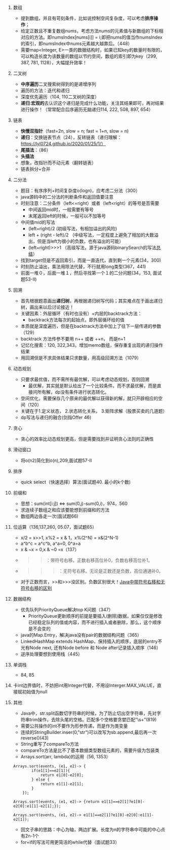 1. 数组
    + 提到数组，并且有苛刻条件，比如说控制空间复杂度，可以考虑**排序操作**；
    + 给定正数且不重复数组nums，考虑方法nums的元素值与新数组的下标相对应的方法。即numsIndex[nums[i]] = i;即把nums的值当作numsIndex的索引，即numsIndex中nums元素越大越靠后。（448）
    + 需要map<Integer, E>一类的数据结构时，如果已知key的数量时有限的，可以构造长度为该数量的数组以节约空间，数组的索引即为key（299, 387, 781, 1128），大幅提升效率！

1. 二叉树
    + **中序遍历**二叉搜索树得到的是递增序列
    + 遍历的方法：迭代和递归
    + 深度优先遍历（104, 110二叉树的深度）
    + **递归**:**宏观的**去认识这个递归是完成什么功能，关注其结果即可，再对结果进行操作！（常常配合后序遍历无脑递归114, 222, 508, 897, 654）

1. 链表
    + **快慢双指针**（fast=2n, slow = n; fast = 1+n, slow = n)
    + **递归**：交换链表节点（24），反转链表（递归理解：https://lyl0724.github.io/2020/01/25/1/）
    + **尾插法**：（86）
    + **头插法**
    + 想象，改指针而不动元素（翻转链表）
    + 链表拆分+合并

1. 二分法
    + 题目：有序序列+时间复杂度o(logn)，应考虑二分法（300）
    + java源码中的二分法的判断条件和返回值要注意
    + 时刻注意：二分条件（left<=right）或者（left<right）的等号是否需要
        + 中间返回mid时，一般需要有等号
        + 末尾返回left的时候，一般可以不加等号
    + 中间值mid的写法
        + (left+right)/2 (初级写法，有相加溢出的风险)
        + left + (right - left)/2 （中级写法，一定程度上避免了相加的大数溢出，但是当left为很小的负数，也有溢出的可能）
        + (left+right)>>>1 （高级写法，源于java源码binarySearch的写法[总结](https://leetcode-cn.com/problems/guess-number-higher-or-lower/solution/shi-fen-hao-yong-de-er-fen-cha-zhao-fa-mo-ban-pyth/)）
    + 找到target但是不返回索引，而是一直迭代，直到剩一个元素(34，300)
    + 时刻防止溢出，乘法用除法代替，不行就用long类型(367，441)
    + 前面一堆０，后面一堆１，然后寻找第一个１的二分问题(34，153, 面试题53-II)

1. 回溯
    + 首先根据题意画出**递归树**，再根据递归树写代码；其实难点在于画出递归树，画出来以后讨论接近！
    + 关键因素：外层循环（有时也没有）+内层的backtrack方法：
        + backtrack方法每次的起始点，即外层循环给的值
    + 本质就是深度遍历，但是在backtrack方法中加上了往下一层传递的参数（129）
    + backtrack 方法传参不要用 n++ 或者 ++n， 而是n+1
    + 记忆化搜索：120, 322,343。增加memo数组，保存重复出现的递归操作结果
    + 用回溯但是不求具体结果只求数量，用高级回溯方法（1079）

1. 动态规划
    + 只要求最优值，而不需所有最优解，可以考虑动态规划，否则回溯
        + 最优解，其实就是默认给出了一个比较条件。而不求最优解，而是直接问所有解，dp没有条件进行状态转化。
    + 空间优化，需要保存几个原来的最优解以获得新的解，就只开辟相应的空间（120）
    + 关键在于1.定义状态， 2.状态转化关系， 3.矩阵求解（股票买卖的几道题）
    + dp写法与递归的融合(剑指Offer 46)

1. 贪心
    + 贪心的效率比动态规划更高，但是需要找到并证明贪心法则的正确性

1. 滑动窗口
    + 将o(n2)简化到o(n),209,面试题57-II

1. 排序
    + quick select（快速选择）算法(面试题40. 最小的k个数)

1. 前缀和
    + 思想：sum(int[i:j]) <=> sum(0,j)-sum(0,i)，974，560
    + 求连续子数组之和应该要能想到前缀和的方法
    + 数组两边各走一次(面试题66)

1. 位运算（136,137,260, 05.07，面试题65）
    + x/2 = x>>1, x%2 = x & 1，x%(2^N) = x&(2^N-1)
    + a^b^c = a^c^b, a^a=0, 0^a=a
    + x & ~x = 0,x & ~0 =x（137）
    + >>：带符号右移。正数右移高位补0，负数右移高位补1。
    + >>>：无符号右移。无论是正数还是负数，高位通通补0。
    + 对于正数而言，>>和>>>没区别。负数区别很大！[Java中带符号右移和无符号右移的区别](https://blog.csdn.net/zerolaw/article/details/81081823)

1. 数据结构
    + 优先队列PriorityQueue解决top K问题（347）
        + PriorityQueue更新顺序的前提是要插入(删除)数据，如果仅仅是修改已经稳定队列的值或内容，而不进行插入或者删除，那么，这个顺序是不会变的
    + java的Map.Entry，解决java没有pair的数据结构问题（365）
    + LinkedHashMap extends HashMap，保持插入的顺序，底层的entry不光有Node next, 还有Node before 和 Node after记录插入顺序（146）
    + 逆序处理要想到使用栈（445）

1. 单调栈
    + 84, 85

1. 卡int边界值时，不妨把int用Integer代替，不用设Interger.MAX_VALUE，直接赋初始值为null


1. 其他
    + Java中，str.split函数切字符串的时候，为了防止切出空字符串，先对字符串trim操作，去除头尾的空格。匹配多个空格要贪婪匹配“\\s+”(819)
    + 需要公共操作的int不要作为形参传递，而是作为类变量
    + 连续的StringBuilder.inser(0,"str")可以改写为sb.append,最后再一次reverse()(43)
    + String重写了compareTo方法
    + compareTo方法是比不了基本数据类型数组元素的，需要升级为包装类
    + Arrays.sort(arr, lambda)的运用（56, 1353）
    ```
    Arrays.sort(events, (e1, e2)-> {
            if(e1[1]==e2[1]){
                return e1[0]-e2[0];
            } else {
                return e1[1]-e2[1];
            }
        });

    Arrays.sort(events, (e1, e2)-> {return e1[1]==e2[1]?e1[0]-e2[0]:e1[1]-e2[1];});

    Arrays.sort(events, (e1, e2)-> e1[1]==e2[1]?e1[0]-e2[0]:e1[1]-e2[1]);
    ```
    + 回文子串的思路：中心为轴，两边扩展。长度为n的字符串中可能的中心点有2n-1个
    + for+if的写法可用更简洁的while代替（面试题33）

